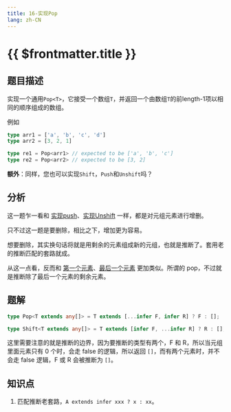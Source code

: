 ```yaml
---
title: 16-实现Pop
lang: zh-CN
---
```


# {{ $frontmatter.title }}

## 题目描述

实现一个通用`Pop<T>`，它接受一个数组`T`，并返回一个由数组`T`的前length-1项以相同的顺序组成的数组。

例如

```ts
type arr1 = ['a', 'b', 'c', 'd']
type arr2 = [3, 2, 1]

type re1 = Pop<arr1> // expected to be ['a', 'b', 'c']
type re2 = Pop<arr2> // expected to be [3, 2]
```

**额外**：同样，您也可以实现`Shift`，`Push`和`Unshift`吗？

## 分析

这一题乍一看和 [实现push](/docs/easy/3057-%E5%AE%9E%E7%8E%B0Push.md)、[实现Unshift](/docs/easy/3060-%E5%AE%9E%E7%8E%B0Unshift.md) 一样，都是对元组元素进行增删。

只不过这一题是要删除，相比之下，增加更为容易。

想要删除，其实换句话将就是用剩余的元素组成新的元组，也就是推断了。套用老的推断匹配的套路就成。

从这一点看，反而和 [第一个元素](/docs/medium/15-%E6%9C%80%E5%90%8E%E4%B8%80%E4%B8%AA%E5%85%83%E7%B4%A0.md)、[最后一个元素](/docs/easy/14-%E7%AC%AC%E4%B8%80%E4%B8%AA%E5%85%83%E7%B4%A0.md) 更加类似。所谓的 pop，不过就是推断除了最后一个元素的剩余元素。

## 题解

```ts
type Pop<T extends any[]> = T extends [...infer F, infer R] ? F : [];

type Shift<T extends any[]> = T extends [infer F, ...infer R] ? R : [];
```

这里需要注意的就是推断的边界，因为要推断的类型有两个，F 和 R，所以当元组里面元素只有 0 个时，会走 false 的逻辑，所以返回 `[]`，而有两个元素时，并不会走 false 逻辑，F 或 R 会被推断为 `[]`。

## 知识点

1. 匹配推断老套路，`A extends infer xxx ? x : xx`。